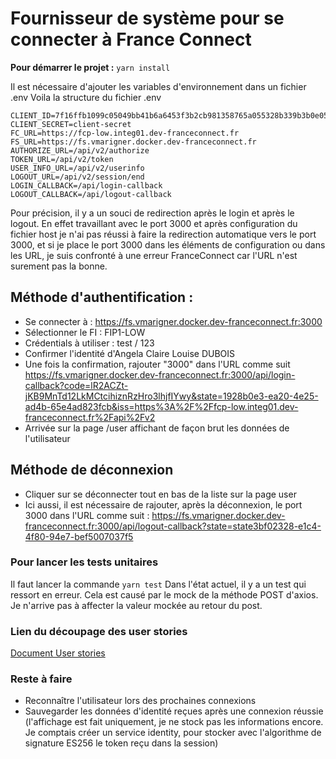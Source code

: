 # Fournisseur de système pour se connecter à France Connect

**Pour démarrer le projet :**
`yarn install`

Il est nécessaire d'ajouter les variables d'environnement dans un fichier .env
Voila la structure du fichier .env

```
CLIENT_ID=7f16ffb1099c05049bb41b6a6453f3b2cb981358765a055328b339b3b0e053d8
CLIENT_SECRET=client-secret
FC_URL=https://fcp-low.integ01.dev-franceconnect.fr
FS_URL=https://fs.vmarigner.docker.dev-franceconnect.fr
AUTHORIZE_URL=/api/v2/authorize
TOKEN_URL=/api/v2/token
USER_INFO_URL=/api/v2/userinfo
LOGOUT_URL=/api/v2/session/end
LOGIN_CALLBACK=/api/login-callback
LOGOUT_CALLBACK=/api/logout-callback
```

Pour précision, il y a un souci de redirection après le login et après le logout. En effet travaillant avec le port 3000 et après configuration du fichier host je n'ai pas réussi à faire la redirection automatique vers le port 3000, et si je place le port 3000 dans les éléments de configuration ou dans les URL, je suis confronté à une erreur FranceConnect car l'URL n'est surement pas la bonne.

## Méthode d'authentification :

- Se connecter à : https://fs.vmarigner.docker.dev-franceconnect.fr:3000
- Sélectionner le FI : FIP1-LOW
- Crédentials à utiliser : test / 123
- Confirmer l'identité d'Angela Claire Louise DUBOIS
- Une fois la confirmation, rajouter "3000" dans l'URL comme suit https://fs.vmarigner.docker.dev-franceconnect.fr:3000/api/login-callback?code=lR2ACZt-jKB9MnTd12LkMCtcihiznRzHro3lhjfIYwy&state=1928b0e3-ea20-4e25-ad4b-65e4ad823fcb&iss=https%3A%2F%2Ffcp-low.integ01.dev-franceconnect.fr%2Fapi%2Fv2
- Arrivée sur la page /user affichant de façon brut les données de l'utilisateur

## Méthode de déconnexion

- Cliquer sur se déconnecter tout en bas de la liste sur la page user
- Ici aussi, il est nécessaire de rajouter, après la déconnexion, le port 3000 dans l'URL comme suit :
  https://fs.vmarigner.docker.dev-franceconnect.fr:3000/api/logout-callback?state=state3bf02328-e1c4-4f80-94e7-bef5007037f5

### Pour lancer les tests unitaires

Il faut lancer la commande `yarn test`
Dans l'état actuel, il y a un test qui ressort en erreur. Cela est causé par le mock de la méthode POST d'axios. Je n'arrive pas à affecter la valeur mockée au retour du post.

### Lien du découpage des user stories

[Document User stories](https://docs.google.com/document/d/1iIdbUNyQS2iTMPY6bld9FlrG5N44JRmz5gKsX0aItLs/edit?usp=sharing)

### Reste à faire

- Reconnaître l'utilisateur lors des prochaines connexions
- Sauvegarder les données d'identité reçues après une connexion réussie (l'affichage est fait uniquement, je ne stock pas les informations encore. Je comptais créer un service identity, pour stocker avec l'algorithme de signature ES256 le token reçu dans la session)
